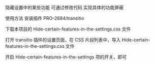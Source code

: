 隐藏设置中的某些功能
可通过修改代码  实现具体的功能屏蔽


使用方法
安装插件 PRO-2684/transitio

下载本项目的 Hide-certain-features-in-the-settings.css 文件

打开 transitio 插件的设置页面，在 CSS 片段列表中，导入 Hide-certain-features-in-the-settings.css 文件

开启 Hide-certain-features-in-the-settings 项的开关，即可
